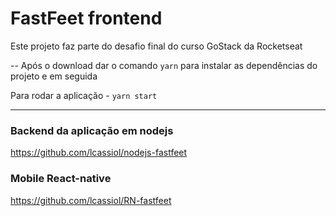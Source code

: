 <h1>FastFeet frontend</h1>

Este projeto faz parte do desafio final do curso GoStack da Rocketseat


-- Após o download dar o comando `yarn` para instalar as dependências do projeto e em seguida

 Para rodar a aplicação - `yarn start`


--------------------

### Backend da aplicação em nodejs

https://github.com/lcassiol/nodejs-fastfeet

### Mobile React-native

https://github.com/lcassiol/RN-fastfeet


